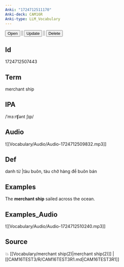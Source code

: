 ```yaml
---
Anki: "1724712511170"
Anki-deck: CAM16R
Anki-type: LLM_Vocabulary
---
```

<button class="anki-btn-open">Open</button> | <button class="anki-btn-update">Update</button> | <button class="anki-btn-delete">Delete</button>

## Id
1724712507443
## Term
merchant ship
## IPA
 /ˈmɜːrʧənt ʃɪp/
## Audio
 ![[Vocabulary/Audio/Audio-1724712509832.mp3]]

## Def
 danh từ |tàu buôn, tàu chở hàng để buôn bán 
## Examples
The **merchant ship** sailed across the ocean.

## Examples_Audio
![[Vocabulary/Audio/Audio-1724712510240.mp3]]
## Source
💥 [[Vocabulary/merchant ship(2)|merchant ship(2)]] |  [[CAM16TEST3/R/CAM16TEST3R1.md|CAM16TEST3R1]]